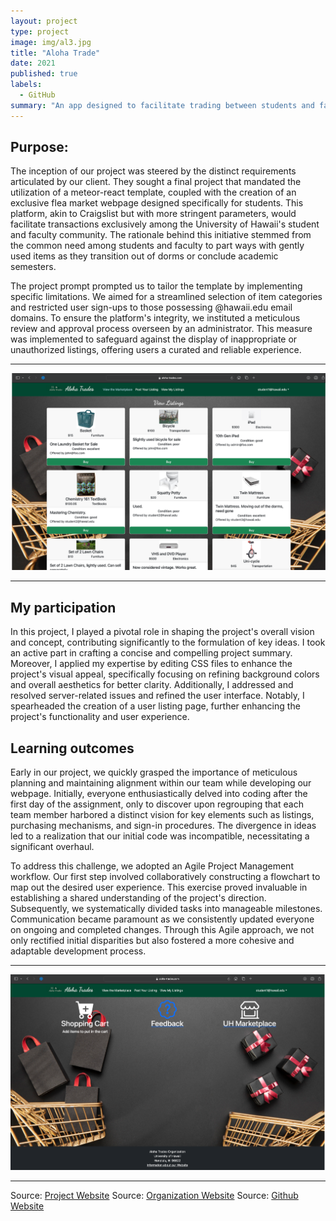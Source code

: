 ```yaml
---
layout: project
type: project
image: img/al3.jpg 
title: "Aloha Trade"
date: 2021
published: true
labels:
  - GitHub
summary: "An app designed to facilitate trading between students and faculty at Manoa."
---
```


## Purpose:

The inception of our project was steered by the distinct requirements articulated by our client. They sought a final project that mandated the utilization of a meteor-react template, 
coupled with the creation of an exclusive flea market webpage designed specifically for students. This platform, akin to Craigslist but with more stringent parameters, would 
facilitate transactions exclusively among the University of Hawaii's student and faculty community. The rationale behind this initiative stemmed from the common need among 
students and faculty to part ways with gently used items as they transition out of dorms or conclude academic semesters.

The project prompt prompted us to tailor the template by implementing specific limitations. We aimed for a streamlined selection of item categories and restricted user 
sign-ups to those possessing @hawaii.edu email domains. To ensure the platform's integrity, we instituted a meticulous review and approval process overseen 
by an administrator. This measure was implemented to safeguard against the display of inappropriate or unauthorized listings, offering users a curated and reliable experience.

<hr>
<img class="img-fluid" src="../img/bl.jpg">
<hr>

## My participation

In this project, I played a pivotal role in shaping the project's overall vision and concept, contributing significantly to the formulation of key ideas. I took an active part 
in crafting a concise and compelling project summary. Moreover, I applied my expertise by editing CSS files to enhance the project's visual appeal, specifically focusing on 
refining background colors and overall aesthetics for better clarity. Additionally, I addressed and resolved server-related issues and refined the user interface. Notably, 
I spearheaded the creation of a user listing page, further enhancing the project's functionality and user experience.

## Learning outcomes

Early in our project, we quickly grasped the importance of meticulous planning and maintaining alignment within our team while developing our webpage. Initially, 
everyone enthusiastically delved into coding after the first day of the assignment, only to discover upon regrouping that each team member harbored a distinct 
vision for key elements such as listings, purchasing mechanisms, and sign-in procedures. The divergence in ideas led to a realization that our initial code was 
incompatible, necessitating a significant overhaul.

To address this challenge, we adopted an Agile Project Management workflow. Our first step involved collaboratively constructing a flowchart to map out the
desired user experience. This exercise proved invaluable in establishing a shared understanding of the project's direction. Subsequently, we systematically 
divided tasks into manageable milestones. Communication became paramount as we consistently updated everyone on ongoing and completed changes. Through this Agile 
approach, we not only rectified initial disparities but also fostered a more cohesive and adaptable development process.

<hr>
<img class="img-fluid" src="../img/bk.jpg">
<hr>

Source: <a href="https://aloha-trades.com">Project Website</a>
Source: <a href="https://aloha-trades.github.io/">Organization Website</a>
Source: <a href="https://github.com/aloha-trades">Github Website</a>
